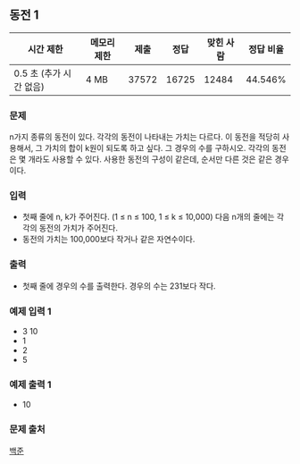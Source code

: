 ## 동전 1
 
|시간 제한|	메모리 제한|	제출|	정답|	맞힌 사람|	정답 비율|
|---|---|---|---|---|---|
|0.5 초 (추가 시간 없음)|	4 MB|	37572|	16725|	12484|	44.546%|

### 문제
n가지 종류의 동전이 있다. 각각의 동전이 나타내는 가치는 다르다. 이 동전을 적당히 사용해서, 그 가치의 합이 k원이 되도록 하고 싶다. 
그 경우의 수를 구하시오. 각각의 동전은 몇 개라도 사용할 수 있다.
사용한 동전의 구성이 같은데, 순서만 다른 것은 같은 경우이다.

### 입력
- 첫째 줄에 n, k가 주어진다. (1 ≤ n ≤ 100, 1 ≤ k ≤ 10,000) 다음 n개의 줄에는 각각의 동전의 가치가 주어진다. 
- 동전의 가치는 100,000보다 작거나 같은 자연수이다.

### 출력
- 첫째 줄에 경우의 수를 출력한다. 경우의 수는 231보다 작다.

### 예제 입력 1 
- 3 10
- 1
- 2
- 5

### 예제 출력 1 
- 10

### 문제 출처
[백준](https://www.acmicpc.net/problem/2293)